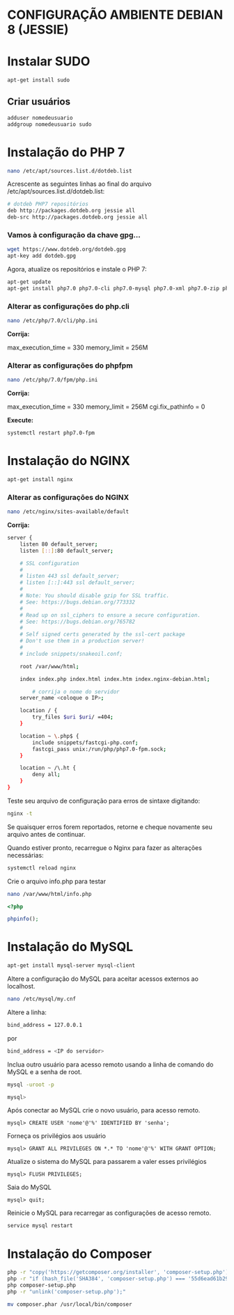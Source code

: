 # CONFIGURAÇÃO AMBIENTE DEBIAN 8 (JESSIE)

# Instalar SUDO

```bash
apt-get install sudo
```

## Criar usuários

```bash
adduser nomedeusuario
addgroup nomedeusuario sudo
```

# Instalação do PHP 7

```bash
nano /etc/apt/sources.list.d/dotdeb.list
```

Acrescente as seguintes linhas ao final do arquivo /etc/apt/sources.list.d/dotdeb.list:

```bash
# dotdeb PHP7 repositórios
deb http://packages.dotdeb.org jessie all
deb-src http://packages.dotdeb.org jessie all
```

### Vamos à configuração da chave gpg…

```bash
wget https://www.dotdeb.org/dotdeb.gpg
apt-key add dotdeb.gpg
```

Agora, atualize os repositórios e instale o PHP 7:

```bash
apt-get update
apt-get install php7.0 php7.0-cli php7.0-mysql php7.0-xml php7.0-zip php7.0-soap php7.0-curl php7.0-mcrypt php7.0-gd php7.0-mbstring php7.0-json php7.0-bcmath php7.0-fpm php7.0-opcache php7.0-sqlite3

```

### Alterar as configurações do php.cli

```bash
nano /etc/php/7.0/cli/php.ini
```

**Corrija:**

max_execution_time = 330
memory_limit = 256M

### Alterar as configurações do phpfpm

```bash
nano /etc/php/7.0/fpm/php.ini
```

**Corrija:**

max_execution_time = 330
memory_limit = 256M
cgi.fix_pathinfo = 0

**Execute:**

``` bash
systemctl restart php7.0-fpm
```

# Instalação do NGINX

```bash
apt-get install nginx
```

### Alterar as configurações do NGINX

```bash
nano /etc/nginx/sites-available/default
```

**Corrija:**

```bash
server {
	listen 80 default_server;
	listen [::]:80 default_server;

	# SSL configuration
	#
	# listen 443 ssl default_server;
	# listen [::]:443 ssl default_server;
	#
	# Note: You should disable gzip for SSL traffic.
	# See: https://bugs.debian.org/773332
	#
	# Read up on ssl_ciphers to ensure a secure configuration.
	# See: https://bugs.debian.org/765782
	#
	# Self signed certs generated by the ssl-cert package
	# Don't use them in a production server!
	#
	# include snippets/snakeoil.conf;

	root /var/www/html;

	index index.php index.html index.htm index.nginx-debian.html;

        # corrija o nome do servidor
	server_name <coloque o IP>;

	location / {
		try_files $uri $uri/ =404;
	}

	location ~ \.php$ {
		include snippets/fastcgi-php.conf;
		fastcgi_pass unix:/run/php/php7.0-fpm.sock;
	}

	location ~ /\.ht {
		deny all;
	}
}
```


Teste seu arquivo de configuração para erros de sintaxe digitando:

```bash
nginx -t
```

Se quaisquer erros forem reportados, retorne e cheque novamente seu arquivo antes de continuar.

Quando estiver pronto, recarregue o Nginx para fazer as alterações necessárias:

```bash
systemctl reload nginx
```

Crie o arquivo info.php para testar

```bash
nano /var/www/html/info.php
```

```php
<?php

phpinfo();

```
# Instalação do MySQL

```bash
apt-get install mysql-server mysql-client
```
Altere a configuração do MySQL para aceitar acessos externos ao localhost.

```bash
nano /etc/mysql/my.cnf
```
Altere a linha:
```bash
bind_address = 127.0.0.1
```
por
```bash
bind_address = <IP do servidor>
```
Inclua outro usuário para acesso remoto usando a linha de comando do MySQL e a senha de root.

```bash
mysql -uroot -p

mysql>
```
Após conectar ao MySQL crie o novo usuário, para acesso remoto.
```mysql
mysql> CREATE USER 'nome'@'%' IDENTIFIED BY 'senha';
```
Forneça os privilégios aos usuário
```mysql
mysql> GRANT ALL PRIVILEGES ON *.* TO 'nome'@'%' WITH GRANT OPTION;
```
Atualize o sistema do MySQL para passarem a valer esses privilégios
```mysql
mysql> FLUSH PRIVILEGES;
```
Saia do MySQL
```mysql
mysql> quit;
```

Reinicie o MySQL para recarregar as configurações de acesso remoto.
```bash
service mysql restart
```

# Instalação do Composer

```bash
php -r "copy('https://getcomposer.org/installer', 'composer-setup.php');"
php -r "if (hash_file('SHA384', 'composer-setup.php') === '55d6ead61b29c7bdee5cccfb50076874187bd9f21f65d8991d46ec5cc90518f447387fb9f76ebae1fbbacf329e583e30') { echo 'Installer verified'; } else { echo 'Installer corrupt'; unlink('composer-setup.php'); } echo PHP_EOL;"
php composer-setup.php
php -r "unlink('composer-setup.php');"
```

```bash
mv composer.phar /usr/local/bin/composer
```